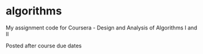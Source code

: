algorithms
==========

My assignment code for Coursera - Design and Analysis of Algorithms I and II

Posted after course due dates

